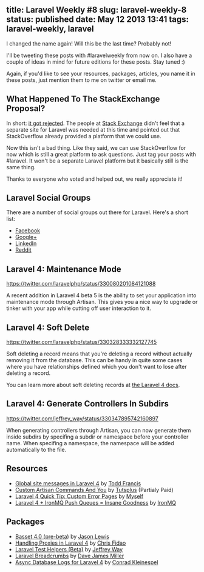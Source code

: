 title: Laravel Weekly #8
slug: laravel-weekly-8
status: published
date: May 12 2013 13:41
tags: laravel-weekly, laravel
-------
I changed the name again! Will this be the last time? Probably not! 

I'll be tweeting these posts with #laravelweekly from now on. I also have a couple of ideas in mind for future editions for these posts. Stay tuned :)

Again, if you'd like to see your resources, packages, articles, you name it in these posts, just mention them to me on twitter or email me.<!--more-->

## What Happened To The StackExchange Proposal?

In short: [it got rejected](http://discuss.area51.stackexchange.com/questions/10046/no-really-what-part-of-this-isnt-already-on-topic-for-stack-overflow). The people at [Stack Exchange](http://stackexchange.com/) didn't feel that a separate site for Laravel was needed at this time and pointed out that StackOverflow already provided a platform that we could use.

Now this isn't a bad thing. Like they said, we can use StackOverflow for now which is still a great platform to ask questions. Just tag your posts with #laravel. It won't be a separate Laravel platform but it basically still is the same thing.

Thanks to everyone who voted and helped out, we really appreciate it!

## Laravel Social Groups

There are a number of social groups out there for Laravel. Here's a short list:

- [Facebook](https://www.facebook.com/groups/LaravelCommunity/)
- [Google+](https://plus.google.com/communities/106838454910116161868)
- [LinkedIn](http://www.linkedin.com/groups/Laravel-PHP-Framework-4419933)
- [Reddit](http://www.reddit.com/r/laravel/)

## Laravel 4: Maintenance Mode

https://twitter.com/laravelphp/status/330080201084121088

A recent addition in Laravel 4 beta 5 is the ability to set your application into maintenance mode through Artisan. This gives you a nice way to upgrade or tinker with your app while cutting off user interaction to it.

## Laravel 4: Soft Delete

https://twitter.com/laravelphp/status/330328333332127745

Soft deleting a record means that you're deleting a record without actually removing it from the database. This can be handy in quite some cases where you have relationships defined which you don't want to lose after deleting a record. 

You can learn more about soft deleting records at [the Laravel 4 docs](http://four.laravel.com/docs/eloquent#soft-deleting).

## Laravel 4: Generate Controllers In Subdirs

https://twitter.com/jeffrey_way/status/330347895742160897

When generating controllers through Artisan, you can now generate them inside subdirs by specifing a subdir or namespace before your controller name. When specifing a namespace, the namespace will be added automatically to the file.

## Resources

- [Global site messages in Laravel 4](http://toddish.co.uk/blog/global-site-messages-in-laravel-4/) by [Todd Francis](https://twitter.com/toddish)
- [Custom Artisan Commands And You](https://tutsplus.com/course/custom-artisan-commands-and-you/) by [Tutsplus](https://tutsplus.com) (Partialy Paid) 
- [Laravel 4 Quick Tip: Custom Error Pages](http://driesvints.com/blog/laravel-4-quick-tip-custom-error-pages/) by [Myself](https://twitter.com/driesvints)
- [Laravel 4 + IronMQ Push Queues = Insane Goodness](http://blog.iron.io/2013/05/laravel-4-ironmq-push-queues-insane.html) by [IronMQ](http://www.iron.io/)

## Packages

- [Basset 4.0 (pre-beta)](http://jasonlewis.me/code/basset/4.0) by [Jason Lewis](https://twitter.com/jasonclewis)
- [Handling Proxies in Laravel 4](http://fideloper.com/laravel-4-trusted-proxies) by [Chris Fidao](https://twitter.com/fideloper)
- [Laravel Test Helpers (Beta)](https://github.com/JeffreyWay/Laravel-Test-Helpers) by [Jeffrey Way](https://twitter.com/jeffrey_way)
- [Laravel Breadcrumbs](https://github.com/davejamesmiller/laravel-breadcrumbs) by [Dave James Miller](https://twitter.com/DaveJamesMiller)
- [Async Database Logs for Laravel 4](https://github.com/conradkleinespel/database-log-laravel4) by [Conrad Kleinespel](https://twitter.com/conradktweets)